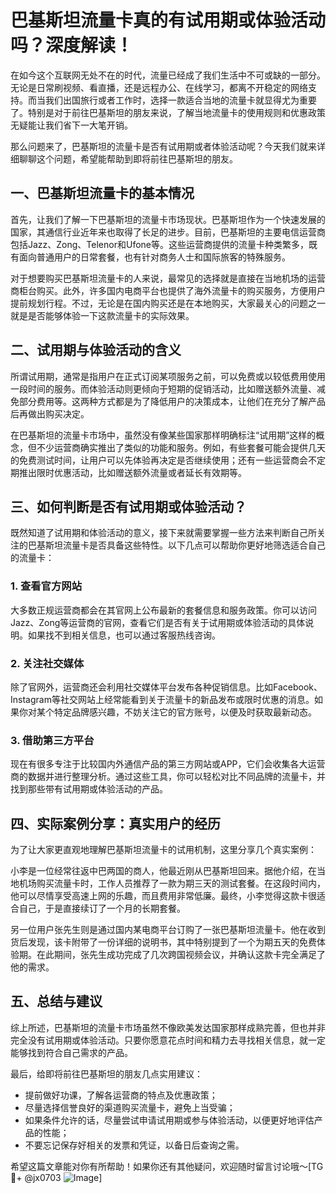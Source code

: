 # 巴基斯坦流量卡真的有试用期或体验活动吗？深度解读！

在如今这个互联网无处不在的时代，流量已经成了我们生活中不可或缺的一部分。无论是日常刷视频、看直播，还是远程办公、在线学习，都离不开稳定的网络支持。而当我们出国旅行或者工作时，选择一款适合当地的流量卡就显得尤为重要了。特别是对于前往巴基斯坦的朋友来说，了解当地流量卡的使用规则和优惠政策无疑能让我们省下一大笔开销。

那么问题来了，巴基斯坦的流量卡是否有试用期或者体验活动呢？今天我们就来详细聊聊这个问题，希望能帮助到即将前往巴基斯坦的朋友。

## 一、巴基斯坦流量卡的基本情况

首先，让我们了解一下巴基斯坦的流量卡市场现状。巴基斯坦作为一个快速发展的国家，其通信行业近年来也取得了长足的进步。目前，巴基斯坦的主要电信运营商包括Jazz、Zong、Telenor和Ufone等。这些运营商提供的流量卡种类繁多，既有面向普通用户的日常套餐，也有针对商务人士和国际旅客的特殊服务。

对于想要购买巴基斯坦流量卡的人来说，最常见的选择就是直接在当地机场的运营商柜台购买。此外，许多国内电商平台也提供了海外流量卡的购买服务，方便用户提前规划行程。不过，无论是在国内购买还是在本地购买，大家最关心的问题之一就是是否能够体验一下这款流量卡的实际效果。

## 二、试用期与体验活动的含义

所谓试用期，通常是指用户在正式订阅某项服务之前，可以免费或以较低费用使用一段时间的服务。而体验活动则更倾向于短期的促销活动，比如赠送额外流量、减免部分费用等。这两种方式都是为了降低用户的决策成本，让他们在充分了解产品后再做出购买决定。

在巴基斯坦的流量卡市场中，虽然没有像某些国家那样明确标注“试用期”这样的概念，但不少运营商确实推出了类似的功能和服务。例如，有些套餐可能会提供几天的免费测试时间，让用户可以先体验再决定是否继续使用；还有一些运营商会不定期推出限时优惠活动，比如赠送额外流量或者延长有效期等。

## 三、如何判断是否有试用期或体验活动？

既然知道了试用期和体验活动的意义，接下来就需要掌握一些方法来判断自己所关注的巴基斯坦流量卡是否具备这些特性。以下几点可以帮助你更好地筛选适合自己的流量卡：

### 1. 查看官方网站
大多数正规运营商都会在其官网上公布最新的套餐信息和服务政策。你可以访问Jazz、Zong等运营商的官网，查看它们是否有关于试用期或体验活动的具体说明。如果找不到相关信息，也可以通过客服热线咨询。

### 2. 关注社交媒体
除了官网外，运营商还会利用社交媒体平台发布各种促销信息。比如Facebook、Instagram等社交网站上经常能看到关于流量卡的新品发布或限时优惠的消息。如果你对某个特定品牌感兴趣，不妨关注它的官方账号，以便及时获取最新动态。

### 3. 借助第三方平台
现在有很多专注于比较国内外通信产品的第三方网站或APP，它们会收集各大运营商的数据并进行整理分析。通过这些工具，你可以轻松对比不同品牌的流量卡，并找到那些带有试用期或体验活动的产品。

## 四、实际案例分享：真实用户的经历

为了让大家更直观地理解巴基斯坦流量卡的试用机制，这里分享几个真实案例：

小李是一位经常往返中巴两国的商人，他最近刚从巴基斯坦回来。据他介绍，在当地机场购买流量卡时，工作人员推荐了一款为期三天的测试套餐。在这段时间内，他可以尽情享受高速上网的乐趣，而且费用非常低廉。最终，小李觉得这款卡很适合自己，于是直接续订了一个月的长期套餐。

另一位用户张先生则是通过国内某电商平台订购了一张巴基斯坦流量卡。他在收到货后发现，该卡附带了一份详细的说明书，其中特别提到了一个为期五天的免费体验期。在此期间，张先生成功完成了几次跨国视频会议，并确认这款卡完全满足了他的需求。

## 五、总结与建议

综上所述，巴基斯坦的流量卡市场虽然不像欧美发达国家那样成熟完善，但也并非完全没有试用期或体验活动。只要你愿意花点时间和精力去寻找相关信息，就一定能够找到符合自己需求的产品。

最后，给即将前往巴基斯坦的朋友几点实用建议：
- 提前做好功课，了解各运营商的特点及优惠政策；
- 尽量选择信誉良好的渠道购买流量卡，避免上当受骗；
- 如果条件允许的话，尽量尝试申请试用期或参与体验活动，以便更好地评估产品的性能；
- 不要忘记保存好相关的发票和凭证，以备日后查询之需。

希望这篇文章能对你有所帮助！如果你还有其他疑问，欢迎随时留言讨论哦～[TG💪+ @jx0703 ![Image](https://github.com/user-attachments/assets/dbca1d08-cadb-493c-b0ec-ad6f7a83f270)]